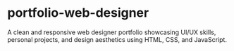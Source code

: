 # portfolio-web-designer
A clean and responsive web designer portfolio showcasing UI/UX skills, personal projects, and design aesthetics using HTML, CSS, and JavaScript.
